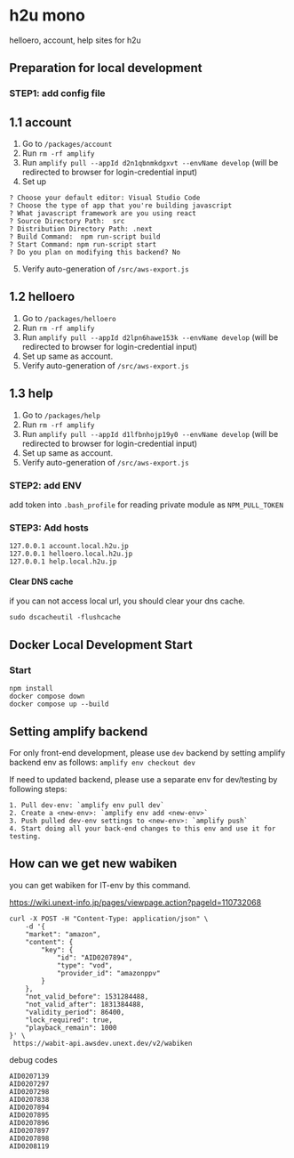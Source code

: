 # h2u mono

helloero, account, help sites for h2u

## Preparation for local development

### STEP1: add config file

## 1.1 account

1. Go to `/packages/account`
2. Run `rm -rf amplify`
3. Run `amplify pull --appId d2n1qbnmkdgxvt --envName develop` (will be redirected to browser for login-credential input)
4. Set up

```
? Choose your default editor: Visual Studio Code
? Choose the type of app that you're building javascript
? What javascript framework are you using react
? Source Directory Path:  src
? Distribution Directory Path: .next
? Build Command:  npm run-script build
? Start Command: npm run-script start
? Do you plan on modifying this backend? No
```

5. Verify auto-generation of `/src/aws-export.js`

## 1.2 helloero

1. Go to `/packages/helloero`
2. Run `rm -rf amplify`
3. Run `amplify pull --appId d2lpn6hawe153k --envName develop` (will be redirected to browser for login-credential input)
4. Set up same as account.
5. Verify auto-generation of `/src/aws-export.js`

## 1.3 help

1. Go to `/packages/help`
2. Run `rm -rf amplify`
3. Run `amplify pull --appId d1lfbnhojp19y0 --envName develop` (will be redirected to browser for login-credential input)
4. Set up same as account.
5. Verify auto-generation of `/src/aws-export.js`

### STEP2: add ENV

add token into `.bash_profile` for reading private module as `NPM_PULL_TOKEN`

### STEP3: Add hosts

```
127.0.0.1 account.local.h2u.jp
127.0.0.1 helloero.local.h2u.jp
127.0.0.1 help.local.h2u.jp
```

#### Clear DNS cache

if you can not access local url, you should clear your dns cache.

```
sudo dscacheutil -flushcache
```

## Docker Local Development Start

### Start

```
npm install
docker compose down
docker compose up --build
```

## Setting amplify backend

For only front-end development, please use `dev` backend by setting amplify backend env as follows:
`amplify env checkout dev`

If need to updated backend, please use a separate env for dev/testing by following steps:

    1. Pull dev-env: `amplify env pull dev`
    2. Create a <new-env>: `amplify env add <new-env>`
    3. Push pulled dev-env settings to <new-env>: `amplify push`
    4. Start doing all your back-end changes to this env and use it for testing.

## How can we get new wabiken

you can get wabiken for IT-env by this command.

https://wiki.unext-info.jp/pages/viewpage.action?pageId=110732068

```
curl -X POST -H "Content-Type: application/json" \
    -d '{
    "market": "amazon",
    "content": {
        "key": {
            "id": "AID0207894",
            "type": "vod",
            "provider_id": "amazonppv"
        }
    },
    "not_valid_before": 1531284488,
    "not_valid_after": 1831384488,
    "validity_period": 86400,
    "lock_required": true,
    "playback_remain": 1000
}' \
 https://wabit-api.awsdev.unext.dev/v2/wabiken
```

debug codes

```
AID0207139
AID0207297
AID0207298
AID0207838
AID0207894
AID0207895
AID0207896
AID0207897
AID0207898
AID0208119
```

